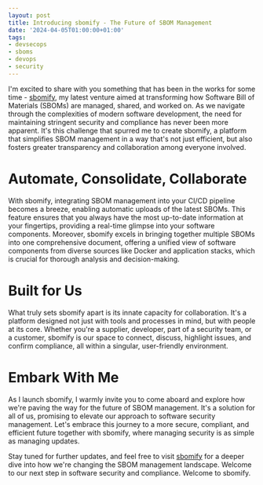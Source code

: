 ```yaml
---
layout: post
title: Introducing sbomify - The Future of SBOM Management
date: '2024-04-05T01:00:00+01:00'
tags:
- devsecops
- sboms
- devops
- security
---
```


I'm excited to share with you something that has been in the works for some time - [sbomify](https://sbomify.com), my latest venture aimed at transforming how Software Bill of Materials (SBOMs) are managed, shared, and worked on. As we navigate through the complexities of modern software development, the need for maintaining stringent security and compliance has never been more apparent. It's this challenge that spurred me to create sbomify, a platform that simplifies SBOM management in a way that's not just efficient, but also fosters greater transparency and collaboration among everyone involved.

# Automate, Consolidate, Collaborate

With sbomify, integrating SBOM management into your CI/CD pipeline becomes a breeze, enabling automatic uploads of the latest SBOMs. This feature ensures that you always have the most up-to-date information at your fingertips, providing a real-time glimpse into your software components. Moreover, sbomify excels in bringing together multiple SBOMs into one comprehensive document, offering a unified view of software components from diverse sources like Docker and application stacks, which is crucial for thorough analysis and decision-making.

# Built for Us

What truly sets sbomify apart is its innate capacity for collaboration. It's a platform designed not just with tools and processes in mind, but with people at its core. Whether you're a supplier, developer, part of a security team, or a customer, sbomify is our space to connect, discuss, highlight issues, and confirm compliance, all within a singular, user-friendly environment.

# Embark With Me

As I launch sbomify, I warmly invite you to come aboard and explore how we're paving the way for the future of SBOM management. It's a solution for all of us, promising to elevate our approach to software security management. Let's embrace this journey to a more secure, compliant, and efficient future together with sbomify, where managing security is as simple as managing updates.

Stay tuned for further updates, and feel free to visit [sbomify](https://sbomify.com) for a deeper dive into how we're changing the SBOM management landscape. Welcome to our next step in software security and compliance. Welcome to sbomify.
